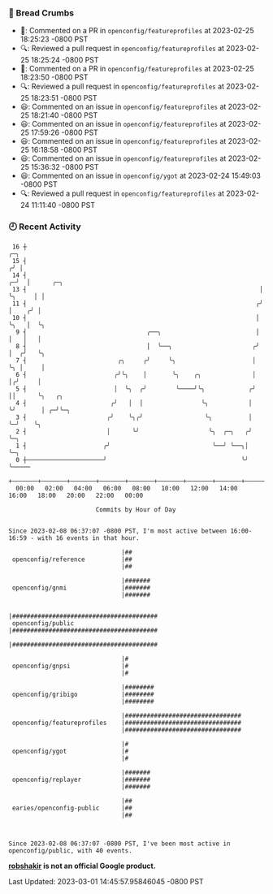 ### 🍞 Bread Crumbs

 * 💬: Commented on a PR in  `openconfig/featureprofiles` at 2023-02-25 18:25:23 -0800 PST
 * 🔍: Reviewed a pull request in  `openconfig/featureprofiles` at 2023-02-25 18:25:24 -0800 PST
 * 💬: Commented on a PR in  `openconfig/featureprofiles` at 2023-02-25 18:23:50 -0800 PST
 * 🔍: Reviewed a pull request in  `openconfig/featureprofiles` at 2023-02-25 18:23:51 -0800 PST
 * 😃: Commented on an issue in `openconfig/featureprofiles` at 2023-02-25 18:21:40 -0800 PST
 * 😃: Commented on an issue in `openconfig/featureprofiles` at 2023-02-25 17:59:26 -0800 PST
 * 😃: Commented on an issue in `openconfig/featureprofiles` at 2023-02-25 16:18:58 -0800 PST
 * 😃: Commented on an issue in `openconfig/featureprofiles` at 2023-02-25 15:36:32 -0800 PST
 * 😃: Commented on an issue in `openconfig/ygot` at 2023-02-24 15:49:03 -0800 PST
 * 🔍: Reviewed a pull request in  `openconfig/featureprofiles` at 2023-02-24 11:11:40 -0800 PST

### 🕘 Recent Activity
```
 16 ┼                                                                   ╭─╮
 15 ┤                                                                  ╭╯ │
 14 ┤                                                                ╭─╯  │      ╭─╮
 13 ┤                                                                │    ╰╮     │ │
 11 ┤                                                               ╭╯     │    ╭╯ │
 10 ┤                                                               │      ╰╮   │  ╰╮
  9 ┤                                 ╭──╮                          │       │   │   │
  8 ┤                                 │  ╰──╮                      ╭╯       │  ╭╯   ╰╮
  7 ┤                         ╭╮     ╭╯     ╰╮                     │        ╰╮ │     │
  6 ┤                        ╭╯╰╮    │       ╰╮    ╭╮              │         │╭╯     │
  5 ┤                        │  ╰╮  ╭╯        ╰────╯╰╮            ╭╯         ││      ╰╮   ╭╮
  4 ┤                       ╭╯   │  │                ╰╮           │          ╰╯       │ ╭─╯╰─╮
  3 ┤                      ╭╯    ╰╮╭╯                 ╰╮          │                   ╰─╯    ╰╮
  2 ┤                      │      ╰╯                   ╰╮  ╭─╮   ╭╯                           ╰─╮
  1 ┤                     ╭╯                            ╰──╯ ╰──╮│                              ╰─╮
  0 ┼─────────────────────╯                                     ╰╯                                ╰─────
    +───────+───────+───────+───────+───────+───────+───────+───────+───────+───────+───────+───────+────
  00:00   02:00   04:00   06:00   08:00   10:00   12:00   14:00   16:00   18:00   20:00   22:00   00:00   

						Commits by Hour of Day


Since 2023-02-08 06:37:07 -0800 PST, I'm most active between 16:00-16:59 - with 16 events in that hour.

```



```
                               |##
 openconfig/reference          |##
                               |##

                               |#######
 openconfig/gnmi               |#######
                               |#######

                               |########################################
 openconfig/public             |########################################
                               |########################################

                               |#
 openconfig/gnpsi              |#
                               |#

                               |########
 openconfig/gribigo            |########
                               |########

                               |################################
 openconfig/featureprofiles    |################################
                               |################################

                               |#
 openconfig/ygot               |#
                               |#

                               |#######
 openconfig/replayer           |#######
                               |#######

                               |##
 earies/openconfig-public      |##
                               |##



Since 2023-02-08 06:37:07 -0800 PST, I've been most active in openconfig/public, with 40 events.

```
**[robshakir](mailto:robjs@google.com) is not an official Google product.**  


Last Updated: 2023-03-01 14:45:57.95846045 -0800 PST
